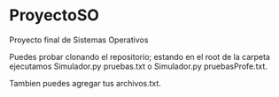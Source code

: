 # ProyectoSO
Proyecto final de Sistemas Operativos

Puedes probar clonando el repositorio; estando en el root de la carpeta ejecutamos Simulador.py pruebas.txt
o Simulador.py pruebasProfe.txt.

Tambien puedes agregar tus archivos.txt.

